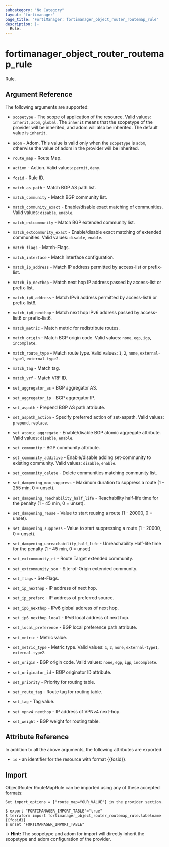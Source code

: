 ```yaml
---
subcategory: "No Category"
layout: "fortimanager"
page_title: "FortiManager: fortimanager_object_router_routemap_rule"
description: |-
  Rule.
---
```


# fortimanager_object_router_routemap_rule
Rule.

## Argument Reference


The following arguments are supported:

* `scopetype` - The scope of application of the resource. Valid values: `inherit`, `adom`, `global`. The `inherit` means that the scopetype of the provider will be inherited, and adom will also be inherited. The default value is `inherit`.
* `adom` - Adom. This value is valid only when the `scopetype` is `adom`, otherwise the value of adom in the provider will be inherited.
* `route_map` - Route Map.

* `action` - Action. Valid values: `permit`, `deny`.

* `fosid` - Rule ID.
* `match_as_path` - Match BGP AS path list.
* `match_community` - Match BGP community list.
* `match_community_exact` - Enable/disable exact matching of communities. Valid values: `disable`, `enable`.

* `match_extcommunity` - Match BGP extended community list.
* `match_extcommunity_exact` - Enable/disable exact matching of extended communities. Valid values: `disable`, `enable`.

* `match_flags` - Match-Flags.
* `match_interface` - Match interface configuration.
* `match_ip_address` - Match IP address permitted by access-list or prefix-list.
* `match_ip_nexthop` - Match next hop IP address passed by access-list or prefix-list.
* `match_ip6_address` - Match IPv6 address permitted by access-list6 or prefix-list6.
* `match_ip6_nexthop` - Match next hop IPv6 address passed by access-list6 or prefix-list6.
* `match_metric` - Match metric for redistribute routes.
* `match_origin` - Match BGP origin code. Valid values: `none`, `egp`, `igp`, `incomplete`.

* `match_route_type` - Match route type. Valid values: `1`, `2`, `none`, `external-type1`, `external-type2`.

* `match_tag` - Match tag.
* `match_vrf` - Match VRF ID.
* `set_aggregator_as` - BGP aggregator AS.
* `set_aggregator_ip` - BGP aggregator IP.
* `set_aspath` - Prepend BGP AS path attribute.
* `set_aspath_action` - Specify preferred action of set-aspath. Valid values: `prepend`, `replace`.

* `set_atomic_aggregate` - Enable/disable BGP atomic aggregate attribute. Valid values: `disable`, `enable`.

* `set_community` - BGP community attribute.
* `set_community_additive` - Enable/disable adding set-community to existing community. Valid values: `disable`, `enable`.

* `set_community_delete` - Delete communities matching community list.
* `set_dampening_max_suppress` - Maximum duration to suppress a route (1 - 255 min, 0 = unset).
* `set_dampening_reachability_half_life` - Reachability half-life time for the penalty (1 - 45 min, 0 = unset).
* `set_dampening_reuse` - Value to start reusing a route (1 - 20000, 0 = unset).
* `set_dampening_suppress` - Value to start suppressing a route (1 - 20000, 0 = unset).
* `set_dampening_unreachability_half_life` - Unreachability Half-life time for the penalty (1 - 45 min, 0 = unset)
* `set_extcommunity_rt` - Route Target extended community.
* `set_extcommunity_soo` - Site-of-Origin extended community.
* `set_flags` - Set-Flags.
* `set_ip_nexthop` - IP address of next hop.
* `set_ip_prefsrc` - IP address of preferred source.
* `set_ip6_nexthop` - IPv6 global address of next hop.
* `set_ip6_nexthop_local` - IPv6 local address of next hop.
* `set_local_preference` - BGP local preference path attribute.
* `set_metric` - Metric value.
* `set_metric_type` - Metric type. Valid values: `1`, `2`, `none`, `external-type1`, `external-type2`.

* `set_origin` - BGP origin code. Valid values: `none`, `egp`, `igp`, `incomplete`.

* `set_originator_id` - BGP originator ID attribute.
* `set_priority` - Priority for routing table.
* `set_route_tag` - Route tag for routing table.
* `set_tag` - Tag value.
* `set_vpnv4_nexthop` - IP address of VPNv4 next-hop.
* `set_weight` - BGP weight for routing table.


## Attribute Reference

In addition to all the above arguments, the following attributes are exported:
* `id` - an identifier for the resource with format {{fosid}}.

## Import

ObjectRouter RouteMapRule can be imported using any of these accepted formats:
```
Set import_options = ["route_map=YOUR_VALUE"] in the provider section.

$ export "FORTIMANAGER_IMPORT_TABLE"="true"
$ terraform import fortimanager_object_router_routemap_rule.labelname {{fosid}}
$ unset "FORTIMANAGER_IMPORT_TABLE"
```
-> **Hint:** The scopetype and adom for import will directly inherit the scopetype and adom configuration of the provider.
